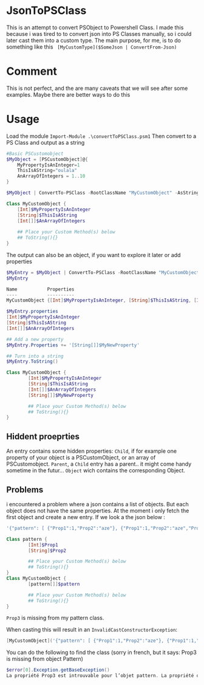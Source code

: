 # JsonToPSClass
This is an attempt to convert PSObject to Powershell Class.
I made this because i was tired to to convert json into PS Classes manually, so i could later cast them into a custom type.
The main purpose, for me, is to do something like this `` [MyCustomType]($SomeJson | ConvertFrom-Json)``

# Comment
This is not perfect, and the are many caveats that we will see after some examples. Maybe there are better ways to do this


# Usage
Load the module ``Import-Module .\convertToPSClass.psm1``
Then convert to a PS Class and output as a string
```Powershell
#Basic PSCustomobject
$MyObject = [PSCustomObject]@{
    MyPropertyIsAnInteger=1
    ThisIsAString="oulala"
    AnArrayOfIntegers = 1..10
}

$MyObject | ConvertTo-PSClass -RootClassName "MyCustomObject" -AsString

Class MyCustomObject {
	[Int]$MyPropertyIsAnInteger
	[String]$ThisIsAString
	[Int[]]$AnArrayOfIntegers
 
	## Place your Custom Method(s) below
	## ToString(){} 
}
```

The output can also be an object, if you want to explore it later or add properties
```Powershell
$MyEntry = $MyObject | ConvertTo-PSClass -RootClassName "MyCustomObject"
$MyEntry

Name           Properties                                                                       IsRoot
----           ----------                                                                       ------
MyCustomObject {[Int]$MyPropertyIsAnInteger, [String]$ThisIsAString, [Int[]]$AnArrayOfIntegers}   True

$MyEntry.properties
[Int]$MyPropertyIsAnInteger
[String]$ThisIsAString
[Int[]]$AnArrayOfIntegers

## Add a new property
$MyEntry.Properties += '[String[]]$MyNewProperty'

## Turn into a string
$MyEntry.ToString()

Class MyCustomObject {
        [Int]$MyPropertyIsAnInteger
        [String]$ThisIsAString
        [Int[]]$AnArrayOfIntegers
        [String[]]$MyNewProperty

        ## Place your Custom Method(s) below
        ## ToString(){}
}
```

## Hiddent proeprties
An entry contains some hidden properties:
``Child``, if for example one property of your object is a PSCustomObject, or an array of PSCustomobject.
``Parent``, a ``Child`` entry has a parent.. it might come handy sometime in the futur...
``Object`` wich contains the corresponding Object.

## Problems
i encountered a problem where a json contains a list of objects. But each object does not have the same properties.
At the moment i only fetch the first object and create a new entry. 
If we look a the json below :
```Powershell
'{"pattern": [ {"Prop1":1,"Prop2":"aze"}, {"Prop1":1,"Prop2":"aze","Prop3":"I will be Missing.."} ]}' | ConvertFrom-Json | Convertto-PSClass -RootClassName MyCustomObject -AsString

Class pattern {
        [Int]$Prop1
        [String]$Prop2

        ## Place your Custom Method(s) below
        ## ToString(){}
}
Class MyCustomObject {
        [pattern[]]$pattern

        ## Place your Custom Method(s) below
        ## ToString(){}
}
```
``Prop3`` is missing from my pattern class.

When casting this will result in an ``InvalidCastConstructorException``:
```powershell
[MyCustomObject]('{"pattern": [ {"Prop1":1,"Prop2":"aze"}, {"Prop1":1,"Prop2":"aze","Prop3":"Im Missing.."} ]}' | ConvertFrom-Json)
```
You can do the following to find the class (sorry in french, but it says: Prop3 is missing from object Pattern)
```powershell
$error[0].Exception.getBaseException()
La propriété Prop3 est introuvable pour l’objet pattern. La propriété disponible est la suivante : [Prop1 <System.Int32>] , [Prop2 <System.String>]
```
